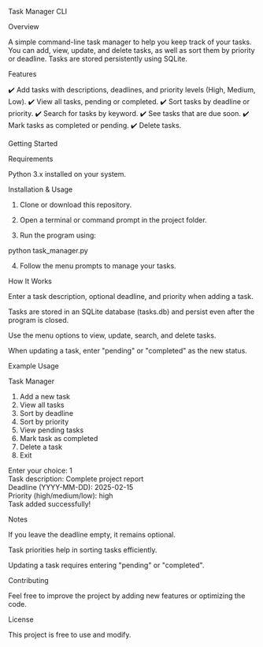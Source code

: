 Task Manager CLI

Overview

A simple command-line task manager to help you keep track of your tasks. You can add, view, update, and delete tasks, as well as sort them by priority or deadline. Tasks are stored persistently using SQLite.

Features

✔️ Add tasks with descriptions, deadlines, and priority levels (High, Medium, Low).
✔️ View all tasks, pending or completed.
✔️ Sort tasks by deadline or priority.
✔️ Search for tasks by keyword.
✔️ See tasks that are due soon.
✔️ Mark tasks as completed or pending.
✔️ Delete tasks.

Getting Started

Requirements

Python 3.x installed on your system.


Installation & Usage

1. Clone or download this repository.


2. Open a terminal or command prompt in the project folder.


3. Run the program using:

python task_manager.py


4. Follow the menu prompts to manage your tasks.



How It Works

Enter a task description, optional deadline, and priority when adding a task.

Tasks are stored in an SQLite database (tasks.db) and persist even after the program is closed.

Use the menu options to view, update, search, and delete tasks.

When updating a task, enter "pending" or "completed" as the new status.


Example Usage

Task Manager  
1. Add a new task  
2. View all tasks  
3. Sort by deadline  
4. Sort by priority  
5. View pending tasks  
6. Mark task as completed  
7. Delete a task  
8. Exit  

Enter your choice: 1  
Task description: Complete project report  
Deadline (YYYY-MM-DD): 2025-02-15  
Priority (high/medium/low): high  
Task added successfully!

Notes

If you leave the deadline empty, it remains optional.

Task priorities help in sorting tasks efficiently.

Updating a task requires entering "pending" or "completed".


Contributing

Feel free to improve the project by adding new features or optimizing the code.

License

This project is free to use and modify.

